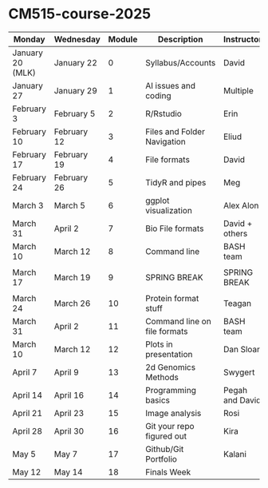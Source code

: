 # CM515-course-2025

| Monday               | Wednesday            | Module | Description                     | Instructor         | Week |
|----------------------|----------------------|--------|---------------------------------|--------------------|------|
| January 20 (MLK)     | January 22     | 0      | Syllabus/Accounts                  | David              | 1    |
| January 27     | January 29     | 1      | AI issues and coding                         | Multiple           | 2    |
| February 3     | February 5    | 2      | R/Rstudio                                  | Erin               | 3    |
| February 10     | February 12     | 3      | Files and Folder Navigation              | Eliud              | 4    |
| February 17| February 19 | 4     | File formats               | David   | 5   |
| February 24| February 26| 5      | TidyR and pipes       | Meg    | 6  |
| March 3| March 5 | 6      | ggplot visualization                |  Alex Alon       | 7    |
| March 31  | April 2 | 7   | Bio File formats          | David + others    | 8  |
| March 10    | March 12    | 8      | Command line                   | BASH team| 9    |
| |  | | | | |
| March 17   | March 19   | 9      | SPRING BREAK                | SPRING BREAK   | 10   |
| |  | | | | |
| March 24   | March 26   | 10      | Protein format stuff              | Teagan       | 11   |
| March 31  | April 2 | 11   | Command line on file formats          | BASH team    | 12  |
| March 10    | March 12    | 12     | Plots in presentation                  | Dan Sloan| 13    |
| April 7    | April 9  | 13    | 2d Genomics Methods | Swygert | 14   |
| April 14    | April 16   | 14    | Programming basics                 | Pegah and David       | 15  |
| April 21   | April 23   | 15     | Image analysis           | Rosi    | 16 |
| April 28   | April 30   | 16     | Git your repo figured out          | Kira        | 17   |
| May 5   | May 7      | 17     | Github/Git Portfolio                   | Kalani          | 18  |
| May 12      | May 14      | 18    | Finals Week                 |                    |19   |

